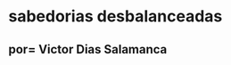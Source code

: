 <html>
   <body>
     <h1>sabedorias desbalanceadas</h1>
     <h2>por= Victor Dias Salamanca</h2>
     
   </body>
